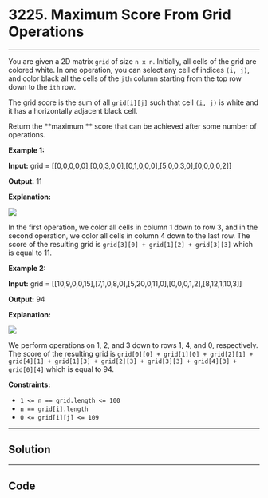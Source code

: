# 3225. Maximum Score From Grid Operations

---

You are given a 2D matrix `grid` of size `n x n`. Initially, all cells of the grid are colored white. In one operation, you can select any cell of indices `(i, j)`, and color black all the cells of the `jth` column starting from the top row down to the `ith` row.

The grid score is the sum of all `grid[i][j]` such that cell `(i, j)` is white and it has a horizontally adjacent black cell.

Return the **maximum ** score that can be achieved after some number of operations.

 

**Example 1:**

**Input:** grid = [[0,0,0,0,0],[0,0,3,0,0],[0,1,0,0,0],[5,0,0,3,0],[0,0,0,0,2]]

**Output:** 11

**Explanation:**

![](https://assets.leetcode.com/uploads/2024/05/11/one.png)

In the first operation, we color all cells in column 1 down to row 3, and in the second operation, we color all cells in column 4 down to the last row. The score of the resulting grid is `grid[3][0] + grid[1][2] + grid[3][3]` which is equal to 11.

**Example 2:**

**Input:** grid = [[10,9,0,0,15],[7,1,0,8,0],[5,20,0,11,0],[0,0,0,1,2],[8,12,1,10,3]]

**Output:** 94

**Explanation:**

![](https://assets.leetcode.com/uploads/2024/05/11/two-1.png)

We perform operations on 1, 2, and 3 down to rows 1, 4, and 0, respectively. The score of the resulting grid is `grid[0][0] + grid[1][0] + grid[2][1] + grid[4][1] + grid[1][3] + grid[2][3] + grid[3][3] + grid[4][3] + grid[0][4]` which is equal to 94.

 

**Constraints:**

  * `1 <= n == grid.length <= 100`
  * `n == grid[i].length`
  * `0 <= grid[i][j] <= 109`

---

## Solution



---

## Code
```python


```